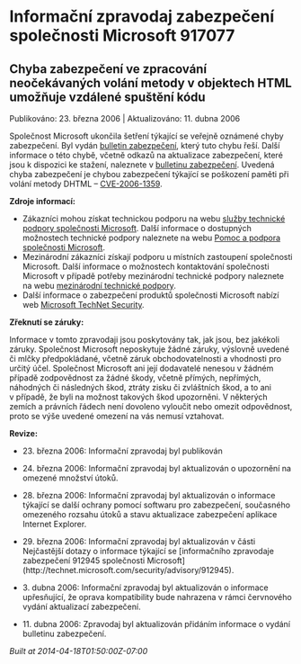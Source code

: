 ﻿---
Title: Informační zpravodaj zabezpečení společnosti Microsoft 917077

TOCTitle: 917077

ms:assetid: 917077

ms:mtpsurl: https://technet.microsoft.com/cs-CZ/library/917077(v=Security.10)

ms:contentKeyID: 61223544

---

# Informační zpravodaj zabezpečení společnosti Microsoft 917077 #

## Chyba zabezpečení ve zpracování neočekávaných volání metody v objektech HTML umožňuje vzdálené spuštění kódu ##

Publikováno: 23. března 2006 | Aktualizováno: 11. dubna 2006

Společnost Microsoft ukončila šetření týkající se veřejně oznámené chyby zabezpečení. Byl vydán [bulletin zabezpečení](http://technet.microsoft.com/security/bulletin/ms06-013), který tuto chybu řeší. Další informace o této chybě, včetně odkazů na aktualizace zabezpečení, které jsou k dispozici ke stažení, naleznete v [bulletinu zabezpečení](http://technet.microsoft.com/security/bulletin/ms06-013). Uvedená chyba zabezpečení je chybou zabezpečení týkající se poškození paměti při volání metody DHTML – [CVE-2006-1359](http://www.cve.mitre.org/cgi-bin/cvename.cgi?name=cve-2006-1359).

**Zdroje informací:**

* Zákazníci mohou získat technickou podporu na webu [služby technické podpory společnosti Microsoft](http://go.microsoft.com/fwlink/?linkid=21131). Další informace o dostupných možnostech technické podpory naleznete na webu [Pomoc a podpora společnosti Microsoft](http://support.microsoft.com/).
* Mezinárodní zákazníci získají podporu u místních zastoupení společnosti Microsoft. Další informace o možnostech kontaktování společnosti Microsoft v případě potřeby mezinárodní technické podpory naleznete na webu [mezinárodní technické podpory](http://go.microsoft.com/fwlink/?linkid=21155).
* Další informace o zabezpečení produktů společnosti Microsoft nabízí web [Microsoft TechNet Security](http://www.microsoft.com/cze/technet/security/).

**Zřeknutí se záruky:**

Informace v tomto zpravodaji jsou poskytovány tak, jak jsou, bez jakékoli záruky. Společnost Microsoft neposkytuje žádné záruky, výslovně uvedené či mlčky předpokládané, včetně záruk obchodovatelnosti a vhodnosti pro určitý účel. Společnost Microsoft ani její dodavatelé nenesou v žádném případě zodpovědnost za žádné škody, včetně přímých, nepřímých, náhodných či následných škod, ztráty zisku či zvláštních škod, a to ani v případě, že byli na možnost takových škod upozorněni. V některých zemích a právních řádech není dovoleno vyloučit nebo omezit odpovědnost, proto se výše uvedené omezení na vás nemusí vztahovat.

**Revize:**

* <p>23. března 2006: Informační zpravodaj byl publikován</p>
* <p>24. března 2006: Informační zpravodaj byl aktualizován o upozornění na omezené množství útoků.</p>
* <p>28. března 2006: Informační zpravodaj byl aktualizován o informace týkající se další ochrany pomocí softwaru pro zabezpečení, současného omezeného rozsahu útoků a stavu aktualizace zabezpečení aplikace Internet Explorer.</p>
* <p>29. března 2006: Informační zpravodaj byl aktualizován v části Nejčastější dotazy o informace týkající se [informačního zpravodaje zabezpečení 912945 společnosti Microsoft](http://technet.microsoft.com/security/advisory/912945).</p>
* <p>3. dubna 2006: Informační zpravodaj byl aktualizován o informace upřesňující, že oprava kompatibility bude nahrazena v rámci červnového vydání aktualizací zabezpečení.</p>
* <p>11. dubna 2006: Zpravodaj byl aktualizován přidáním informace o vydání bulletinu zabezpečení.</p>

*Built at 2014-04-18T01:50:00Z-07:00*